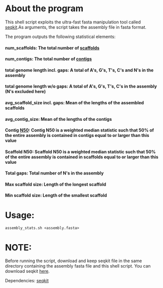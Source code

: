 # About the program

This shell script exploits the ultra-fast fasta manipulation tool called [seqkit](http://www.biocodes.org/thread.php?id=15).As arguments, the script takes the assembly file in fasta format.

The program outputs the following statistical elements:

#### num_scaffolds: The total number of [scaffolds](http://genome.jgi.doe.gov/help/scaffolds.html)

#### num_contigs: The total number of [contigs](https://en.wikipedia.org/wiki/Contig)

#### total genome length incl. gaps: A total of A's, G's, T's, C's and N's in the assembly

#### total genome length w/o gaps: A total of A's, G's, T's, C's in the assembly (N's excluded here)

#### avg_scaffold_size incl. gaps: Mean of the lengths of the assembled scaffolds

#### avg_contig_size: Mean of the lengths of the contigs

#### Contig [N50](http://www.biocodes.org/thread.php?id=9): Contig N50 is a weighted median statistic such that 50% of the entire assembly is contained in contigs equal to or larger than this value

#### Scaffold N50: Scaffold N50 is a weighted median statistic such that 50% of the entire assembly is contained in scaffolds equal to or larger than this value

#### Total gaps: Total number of N's in the assembly

#### Max scaffold size: Length of the longest scaffold

#### Min scaffold size: Length of the smallest scaffold

# Usage:
`assembly_stats.sh <assembly.fasta>`

# NOTE:

Before running the script, download and keep seqkit file in the same directory containing the assembly fasta file and this shell script. You can download seqkit [here](https://github.com/shenwei356/seqkit/releases).

Dependencies:
[seqkit](https://github.com/shenwei356/seqkit)

